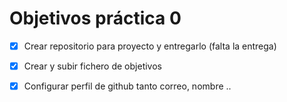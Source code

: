 ﻿# Objetivos práctica 0

- [x] Crear repositorio para proyecto y entregarlo (falta la entrega)
- [x] Crear y subir fichero de objetivos
- [x] Configurar perfil de github tanto correo, nombre ..

